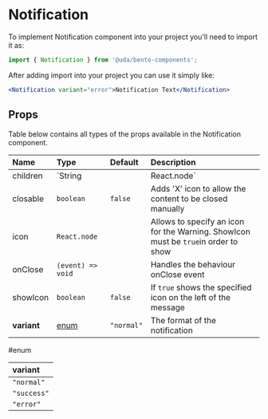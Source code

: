 # Notification

To implement Notification component into your project you'll need to import it as:

```jsx
import { Notification } from '@uda/bento-components';
```

After adding import into your project you can use it simply like:

```jsx
<Notification variant="error">Notification Text</Notification>
```

## Props

Table below contains all types of the props available in the Notification component.

| Name        | Type                   | Default    | Description                                                                        |
| :---------- | :--------------------- | :--------- | :--------------------------------------------------------------------------------- |
| children    | `String || React.node` |            | Content of the Notification.                                                       |
| closable    | `boolean`              | `false`    | Adds 'X' icon to allow the content to be closed manually                           |
| icon        | `React.node`           |            | Allows to specify an icon for the Warning. ShowIcon must be `true`in order to show |
| onClose     | `(event) => void`      |            | Handles the behaviour onClose event                                                |
| showIcon    | `boolean`              | `false`    | If `true` shows the specified icon on the left of the message                      |
| **variant** | [enum](#enum)          | `"normal"` | The format of the notification                                                     |

#enum

| variant     |
| :---------- |
| `"normal"`  |
| `"success"` |
| `"error"`   |
